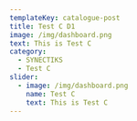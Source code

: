 ```yaml
---
templateKey: catalogue-post
title: Test C D1
image: /img/dashboard.png
text: This is Test C
category: 
  - SYNECTIKS
  - Test C
slider:
  - image: /img/dashboard.png
    name: Test C
    text: This is Test C
---
```


